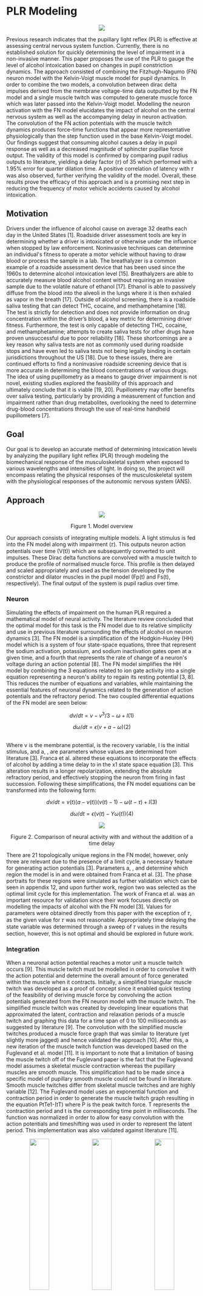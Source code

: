 # PLR Modeling
<p align="center">
  <img src="https://github.com/josephmitchell48/PLR_Modeling/blob/main/media/overviewPLR.gif" />
</p>

Previous research indicates that the pupillary light reflex (PLR) is effective at assessing central nervous system function. Currently, there is no established solution for quickly determining the level of impairment in a non-invasive manner. This paper proposes the use of the PLR to gauge the level of alcohol intoxication based on changes in pupil constriction dynamics. The approach consisted of combining the Fitzhugh-Nagumo (FN) neuron model with the Kelvin-Voigt muscle model for pupil dynamics. In order to combine the two models, a convolution between dirac delta impulses derived from the membrane voltage-time data outputted by the FN model and a single muscle twitch was computed to generate muscle force which was later passed into the Kelvin-Voigt model. Modelling the neuron activation with the FN model elucidates the impact of alcohol on the central nervous system as well as the accompanying delay in neuron activation. The convolution of the FN action potentials with the muscle twitch dynamics produces force-time functions that appear more representative physiologically than the step function used in the base Kelvin-Voigt model. Our findings suggest that consuming alcohol causes a delay in pupil response as well as a decreased magnitude of sphincter pupillae force output. The validity of this model is confirmed by comparing pupil radius outputs to literature, yielding a delay factor (𝜏) of 35 which performed with a 1.95% error for quarter dilation time.  A positive correlation of latency with 𝜏 was also observed, further verifying the validity of the model. Overall, these results prove the efficacy of this approach and is a promising next step in reducing the frequency of motor vehicle accidents caused by alcohol intoxication.

## Motivation
Drivers under the influence of alcohol cause on average 32 deaths each day in the United States [1]. Roadside driver assessment tools are key in determining whether a driver is intoxicated or otherwise under the influence when stopped by law enforcement. Noninvasive techniques can determine an individual's fitness to operate a motor vehicle without having to draw blood or process the sample in a lab. The breathalyzer is a common example of a roadside assessment device that has been used since the 1960s to determine alcohol intoxication level [15]. Breathalyzers are able to accurately measure blood alcohol content without requiring an invasive sample due to the volatile nature of ethanol [17]. Ethanol is able to passively diffuse from the blood into the alveoli in the lungs where it is then exhaled as vapor in the breath [17]. Outside of alcohol screening, there is a roadside saliva testing that can detect THC, cocaine, and methamphetamine [18]. The test is strictly for detection and does not provide information on drug concentration within the driver’s blood, a key metric for determining driver fitness. Furthermore, the test is only capable of detecting THC, cocaine, and methamphetamine; attempts to create saliva tests for other drugs have proven unsuccessful due to poor reliability [18]. These shortcomings are a key reason why saliva tests are not as commonly used during roadside stops and have even led to saliva tests not being legally binding in certain jurisdictions throughout the US [18]. Due to these issues, there are continued efforts to find a noninvasive roadside screening device that is more accurate in determining the blood concentrations of various drugs. The idea of using pupillometry as a means to gauge driver impairment is not novel, existing studies explored the feasibility of this approach and ultimately conclude that it is viable [19, 20]. Pupillometry may offer benefits over saliva testing, particularly by providing a measurement of function and impairment rather than drug metabolites, overlooking the need to determine drug-blood concentrations through the use of real-time handheld pupillometers [7].

## Goal
Our goal is to develop an accurate method of determining intoxication levels by analyzing the pupillary light reflex (PLR) through modeling the biomechanical response of the musculoskeletal system when exposed to various wavelengths and intensities of light. In doing so, the project will encompass relating the physical responses of the musculoskeletal system with the physiological responses of the autonomic nervous system (ANS). 

## Approach
<p align="center">
  <img src="https://github.com/josephmitchell48/PLR_Modeling/blob/main/media/systemDiagram.png" />
</p>
<p align="center">
Figure 1. Model overview
</p>

Our approach consists of integrating multiple models. A light stimulus is fed into the FN model along with impairment (𝜏). This outputs neuron action potentials over time (V(t)) which are subsequently converted to unit impulses. These Dirac delta functions are convolved with a muscle twitch to produce the profile of normalised muscle force. This profile is then delayed and scaled appropriately and used as the tension developed by the constrictor and dilator muscles in the pupil model (Fp(t) and Fs(t), respectively). The final output of the system is pupil radius over time.

### Neuron
Simulating the effects of impairment on the human PLR required a mathematical model of neural activity. The literature review concluded that the optimal model for this task is the FN model due to its relative simplicity and use in previous literature surrounding the effects of alcohol on neuron dynamics [3]. The FN model is a simplification of the Hodgkin-Huxley (HH) model which is a system of four state-space equations, three that represent the sodium activation, potassium, and sodium inactivation gates open at a given time, and a fourth that represents the rate of change of a neuron's voltage during an action potential [8]. The FN model simplifies the HH model by combining the 3 equations related to ion gate activity into a single equation representing a neuron's ability to regain its resting potential [3, 8]. This reduces the number of equations and variables, while maintaining the essential features of neuronal dynamics related to the generation of action potentials and the refractory period. The two coupled differential equations of the FN model are seen below:

```math
dv/dt = v-v^3/3 -\omega + I   (1)
```

```math
d\omega/dt = \epsilon(v + a - \omega)   (2)
```
\
Where v is the membrane potential,  is the recovery variable, I is the initial stimulus, and a, ,  are parameters whose values are determined from literature [3]. Franca et al. altered these equations to incorporate the effects of alcohol by adding a time delay to  in the x1 state space equation [3]. This alteration results in a longer repolarization, extending the absolute refractory period, and effectively stopping the neuron from firing in fast succession. Following these simplifications, the FN model equations can be transformed into the following form:

```math
dv/dt = v(t)(a-v(t))(v(t)-1) - \omega(t-τ)+ I (3)
```
```math
d\omega/dt =  \epsilon(v(t) - \Upsilon\omega(t)) (4)
```

<p align="center">
  <img src="https://github.com/josephmitchell48/PLR_Modeling/blob/main/media/neuronRepolarization.png" />
</p>
<p align="center">
Figure 2. Comparison of neural activity with and without the addition of a time delay
</p>

There are 21 topologically unique regions in the FN model, however, only three are relevant due to the presence of a limit cycle, a necessary feature for generating action potentials [3]. Parameters a, , and  determine which region the model is in and were obtained from Franca et al. [3]. The phase portraits for these regions were simulated as further validation which can be seen in appendix 12, and upon further work, region two was selected as the optimal limit cycle for this implementation.
The work of Franca et al. was an important resource for validation since their work focuses directly on modelling the impacts of alcohol with the FN model [3]. Values for parameters were obtained directly from this paper with the exception of 𝜏, as the given value for 𝜏 was not reasonable. Appropriately time delaying the state variable was determined through a sweep of 𝜏 values in the results section, however, this is not optimal and should be explored in future work.

### Integration 
When a neuronal action potential reaches a motor unit a muscle twitch occurs [9]. This muscle twitch must be modelled in order to convolve it with the action potential and determine the overall amount of force generated within the muscle when it contracts. Initially, a simplified triangular muscle twitch was developed as a proof of concept since it enabled quick testing of the feasibility of deriving muscle force by convolving the action potentials generated from the FN neuron model with the muscle twitch. The simplified muscle twitch was created by developing linear equations that approximated the latent, contraction and relaxation periods of a muscle twitch and graphing this data for a time span of 0 to 100 milliseconds as suggested by literature [9]. The convolution with the simplified muscle twitches produced a muscle force graph that was similar to literature (yet slightly more jagged) and hence validated the approach [10]. After this, a new iteration of the muscle twitch function was developed based on the Fuglevand et al. model [11]. It is important to note that a limitation of basing the muscle twitch off of the Fuglevand paper is the fact that the Fuglevand model assumes a skeletal muscle contraction whereas the pupillary muscles are smooth muscle.  This simplification had to be made since a specific model of pupillary smooth muscle could not be found in literature. Smooth muscle twitches differ from skeletal muscle twitches and are highly variable [12]. The Fuglevand model uses an exponential function and contraction period in order to generate the muscle twitch graph resulting in the equation PtTe1-(tT) where P is the peak twitch force. T represents the contraction period and t is the corresponding time point in milliseconds. The function was normalized in order to allow for easy convolution with the action potentials and timeshifting was used in order to represent the latent period.  This implementation was also validated against literature [11].
<p align="center">
  <img src="https://github.com/josephmitchell48/PLR_Modeling/blob/main/media/muscleTwitchTextbook.png" width="32%" /> <img src="https://github.com/josephmitchell48/PLR_Modeling/blob/main/media/muscleP.png" width="32%"/> <img src="https://github.com/josephmitchell48/PLR_Modeling/blob/main/media/singleTwitch.png" width="32%" />
</p>
<p align="center">
  Figure 3. Example of muscle twitch tension output (left) and comparison of Fuglevand muscle twitch (middle) with our implementation where P [Peak Force] = 1 (right) [13, 11].
</p>

The action potentials generated by the FN model are simplified by the conversion to Dirac delta impulses for easier convolution with the muscle twitch. This was accomplished by placing an impulse at the rising edge of every action potential. This simplification is appropriate since the action potential is an all-or-nothing response. Consultation with literature indicates this is an acceptable technique for modelling action potentials providing further validation [14]. Since action potential duration is short, ~1ms, the area underneath the graph is quite small and as such it is relatively negligible when considering its impact on the convolution [15]. Using the Dirac delta functions impulses instead of action potentials still elucidates the impacts of alcohol intoxication since the location of the Dirac delta impulse will still be delayed relative to a non-intoxicated individual which means the effect of alcohol on muscle force is still captured in the convolution.
To achieve an overall muscle response of the pupillary muscles that can be inputted into the physical model of the PLR, convolution of the neuronal action potentials with the aforementioned muscle twitch function was performed. This method has been validated in literature which used convolution to model isometric contractions based on motor unit activation [14]. A simplification was made by time scaling the FN model to achieve a realistic physiological time span for the neuron action potentials. The implementation of the model from Franca et al. is unitless, requiring a conversion factor of 50000 units to achieve a period of about 1 ms per action potential in an undelayed state, which aligns with literature [16]. Convolving the time-scaled neuron function with the muscle twitch function was performed using MATLAB’s conv function at each action potential spike. This yielded the overall muscle response through the temporal summation of the muscle response at each action potential. The resulting graph of muscle activation can be supported by literature in which muscle activation was simulated using the same muscle twitch function [10]. 

<p align="center">
  <img src="https://github.com/josephmitchell48/PLR_Modeling/blob/main/media/literatureTetanus.png" width="48%" /> <img src="https://github.com/josephmitchell48/PLR_Modeling/blob/main/media/muscleResponse.png" width="48%" />
</p>
<p align="center">
  Figure 4. Comparison of muscle activation from literature (L, Raikova et al.) with delayed and non-delayed muscle response achieved through convolution (R) [10].
</p>

As can be seen in Figure 4, the simulated muscle response was comparable to muscle responses from literature in overall shape. Additionally, it can be seen that increasing the alcohol factor, 𝜏, results in lower muscle force as well as a slight delay in activation, which aligns with the assumptions made in the implemented FN model. The resulting response was used in the physical model in Fp(t) and Fs(t). This is done by multiplying the normalised muscle force from the convolution with the implemented step functions in the implementation of the physical model. 

### Physical Model
In this work the modelling approach taken for the PLR was based on the model used by Fan & Yao [7]. This involved representing the pupil dilator and constrictor muscles both as a combination of a spring, damper, and contractile element (force-generating component). 
The sphincter contractile element force is denoted by Fp(t) because it is stimulated by the parasympathetic nervous system and the dilator Fs(t) because it is controlled by the sympathetic system. Simplified versions of the equations for the state-space model taken from Fan & Yao’s work are shown: 

```math
x_1 = r        (5)
```
```math
x_2 =dr/dt      (6)
```
```math
dx_1/dt=x_2      (7)
```
```math
dx_2/dt = d^2r/dt^2 = F_{elastic} - F_{damping} + F_p(t)+F_s(t)          (8)
```
Where ‘r’ represents pupil radius, Felastic is the force attributed to the elastic components, Fdamping is the force attributed to the dampers. The geometry and mass of the pupil is also taken into account in the calculations of these force values. Full equations with all parameters can be seen in the appendix.
The input to the model is a 100ms light flash at time 1 second. For this reason, it is not passed to the function but hard-coded into the simulation code that model muscle response. Fp(t) and Fs(t) are the force functions as a result from a 100ms light flash occurring at time = 1 second. Fan & Yao represent this as step functions with fitted amplitude and delays.


<p align="center">
  <img src="https://github.com/josephmitchell48/PLR_Modeling/blob/main/media/delayVisualization.png" width="48%" /> <img src="https://github.com/josephmitchell48/PLR_Modeling/blob/main/media/muscleComparison.png" width="48%" />
</p>
<p align="center">
  Figure 5. Fp(t)  and Fs(t) as step functions with fitted delays (𝜏p, 𝜏s)  and amplitudes (Fp, Fs) as in Fan & Yao’s work (Left, top right) and convolved muscle twitch force profile    (bottom right).
</p>

The MATLAB implementation of the physical model uses ODE45 to solve the linear system. This was validated by comparing the output with the results from Fan & Yao at three different light intensities.

<p align="center">
  <img src="https://github.com/josephmitchell48/PLR_Modeling/blob/main/media/pupil_validation.png" />
</p>
<p align="center">
  Figure 6. Literature model results (L) and our MATLAB implementation results (R).
</p>

###Parameter Sweep
To determine the value of 𝜏 to best represent intoxication, a range of values were used to simulate the PLR. The output could then be compared with experimental PLR data. Ideally, raw PLR data would be compared to the output of our model. However, this data was not available so other derived statistics needed to be used. Typical statistics calculated include latency, acceleration, contraction velocity, quarter-dilation velocity, and half-dilation time of the pupil radius [17]. Refer to appendix Table 1 for further elaboration of the different variables. Code was written to effectively calculate these values from the raw pupil radius data. Latency was calculated by the time difference (in seconds) between the light stimulus and the onset of contraction (initial inflection point). The initial inflection point was identified as the first drastic drop of the radius. Appendix Figure 13 shows the pupil radius profile over time, and the acceleration of change of pupil radius over time. The radius graph shows that before the first inflection point, there is a steady drop. This is verified in the acceleration graph as acceleration is close to zero, until it hits the specific time value where the first drop occurs. With this knowledge, signal processing was conducted, and the inflection point was calculated. With the calculated points, the latency value was found. 
Acceleration was calculated as the time to reach max acceleration during contraction; the units are therefore seconds rather than mm/s2. Contraction velocity describes the mean velocity (mm/s) during contraction. This was calculated by the rate of change from the minimum radius point, and the initial inflection point with its respective time values. Quarter dilation velocity is the velocity of the pupil dilation reaching its quarter dilation point from the minimum radius. Lastly, the half-dilation time was calculated as the time it took to reach its half-dilation point. The visual aid of each variable can be shown in Figure 7.

<p align="center">
  <img src="https://github.com/josephmitchell48/PLR_Modeling/blob/main/media/evaluation_metrics.png" />
</p>
<p align="center">
  Figure 7. Radius profile with its respective variables calculated and plotted
</p>

Appendix Figure 14 shows the radius profile with its calculated variables from literature [17]. When comparing Figure 7 to Appendix Figure 14, in most situations, the calculated points show similarity. After validating that the steps taken led to similar results, the simulation was run for 𝜏 ranging from 0-50. The 𝜏 value of 0.001 was the ‘baseline’ to represent zero intoxication because the DDE23 requires a non-zero delay. Statistical analysis was then conducted with the calculated metrics for each respective 𝜏 value.

### Statistical Analysis
A two-step empirical approach for validation was performed. Statistics derived from time-series radius data were used to determine accuracy of the model compared to literature data  from Kaifie et al’s work on assessing the PLR as a marker for the ability to drive, shown in the appendix Table 2 [17]. The metrics verified included contraction velocity, half-dilation time, quarter-dilation velocity, and time to maximum acceleration. Latency was not used because the data from Kaifie et al suggests alcohol was acting as a stimulant (lower latency with alcohol consumption), whereas we modelled the BAC region where it acts as a depressant. Initially, actual values derived from the simulation were compared with the hope of matching 𝜏 to literature values. However, differences in our model assumptions and the experimental procedure led to this not being a feasible option. The second approach taken sought to fit 𝜏 based on percent difference in parameters from baseline (𝜏 = 0) and with intoxication (𝜏 > 0). This approach took into account the starting conditions of each model rather than mapping the generated model values to those of literature directly. Error in the percent difference was then calculated from data with literature data as the ground truth [17]. 

## Results
Sample radius-time data from our PLR model can be seen in Figure 8.

<p align="center">
  <img src="https://github.com/josephmitchell48/PLR_Modeling/blob/main/media/Final_Model_demo.png" />
</p>
<p align="center">
  Figure 8. PLR of Fan & Yao model plotted along with our model using a range of 𝜏. 
</p>

## Conclusion
A partially successful model of the effect of alcohol on the PLR was created. Combining the FN model with the Fan & Yao model elegantly captures the effect of alcohol on the nervous system and subsequently, the impact on the pupillary muscles. Convolution of the muscle twitch with Dirac delta impulses that represent action potentials proved to be reasonable. Validation was limited by the availability of raw PLR data.

## References

[1] “Impaired driving: Get the facts,” Centers for Disease Control and Prevention, 28-Dec-2022. [Online]. Available: https://www.cdc.gov/transportationsafety/impaired_driving/impaired-drv_factsheet.html. [Accessed: 05-Feb-2023]. 

[2] California State Polytechnic University, Pomona and Loyola Marymount ... (n.d.). Retrieved March 10, 2023, from https://www.public.asu.edu/~etcamach/AMSSI/reports/neuron.pdf 

[3] R. S. Franca, I. E. Prendergast, E.-S. Sanchez, M. A. Sanchez, and F. Berezovsky, “The Role of Time Delay in the Fitzhugh-Nagumo Equations: The Impact of Alcohol on Neuron Firing,” Cornell University, Dept. of Biometrics Technical Report BU-1577-M, Aug. 2001.

[4] Stanford Medicine 25, “Pupillary responses,” Stanford Medicine 25. [Online]. Available: https://stanfordmedicine25.stanford.edu/the25/pupillary.html. [Accessed: 03-Feb-2023].

[5] J. V. Forrester, A. D. Dick, P. G. McMenamin, F. Roberts, and E. Pearlman, “Chapter 1: Anatomy of the eye and orbit,” in The eye: Basic sciences in practice, Amsterdam: Elsevier, 2021, pp. 1–102.

[6] C. Hall and R. Chilcott, “Eyeing up the future of the pupillary light reflex in neurodiagnostics,” Diagnostics, vol. 8, no. 1, p. 19, 2018.

[7] Xiaofei Fan and Gang Yao, “Modeling transient pupillary light reflex induced by a short light flash,” IEEE Transactions on Biomedical Engineering, vol. 58, no. 1, pp. 36–42, 2011.

[8] P. Wallisch, M. E. Lusignan, M. D. Benayoun, T. I. Baker, A. S. Dickey, and N. G. Hatsopoulos, Matlab for neuroscientists: An introduction to scientific computing in Matlab, Second. Amsterdam: Elsevier, 2014.

[9] J. Byrne, “Skeletal muscle: Whole muscle physiology,” Motor Units and Muscle Twitches. [Online]. Available: https://content.byui.edu/file/a236934c-3c60-4fe9-90aa-d343b3e3a640/1/module7/readings/muscle_twitches.html. [Accessed: 10-Apr-2023]. 

[10] R. Raikova, H. Aladjov, J. Celichowski, and P. Krutki, “An approach for simulation of the muscle force modeling it by summation of motor unit contraction forces,” Computational and Mathematical Methods in Medicine, vol. 2013, pp. 1–10, 2013. ​

[11] A. J. Fuglevand, D. A. Winter, and A. E. Patla, “Models of recruitment and rate coding organization in motor-unit pools,” Journal of Neurophysiology, vol. 70, no. 6, pp. 2470–2488, 1993. ​

[12] B. Hafen and B. Burns, “Physiology, Smooth Muscle,” National Center for Biotechnology Information. [Online]. Available: https://pubmed.ncbi.nlm.nih.gov/30252381/. [Accessed: 10-Apr-2023]

[13] “Skeletal muscle: Whole muscle physiology,” Motor Units and Muscle Twitches. [Online]. Available: https://content.byui.edu/file/a236934c-3c60-4fe9-90aa-d343b3e3a640/1/module7/readings/muscle_twitches.html. [Accessed: 15-Apr-2023].

[14] C. J. De Luca, “A model for a motor unit train recorded during constant force isometric contractions,” Biological Cybernetics, vol. 19, no. 3, pp. 159–167, 1975. 

[15] J. Byrne, “Chapter 1: Resting Potentials and Action Potentials,” Department of Neurobiology and Anatomy, McGovern Medical School. [Online]. Available: https://nba.uth.tmc.edu/neuroscience/m/s1/chapter01.html. [Accessed: 10-Apr-2023]. 

[16] “Action potentials,” Image for Cardiovascular Physiology Concepts, Richard E Klabunde PhD. [Online]. Available: https://www.cvphysiology.com/Arrhythmias/A010. [Accessed: 15-Apr-2023].

[17] A. Kaifie, M. Reugels, T. Kraus, and M. Kursawe, “The pupillary light reflex (PLR) as a marker for the ability to work or drive – a feasibility study,” Journal of Occupational Medicine and Toxicology, vol. 16, no. 1, 2021​

[18] M. Gronbaek, “The positive and negative health effects of alcohol- and the Public Health Implications,” Journal of Internal Medicine, vol. 265, no. 4, pp. 407–420, 2009.

[19] R. Lozi, M.-S. Abdelouahab, and G. Chen, “Mixed-mode oscillations based on complex canard explosion in a fractional-order Fitzhugh-Nagumo model.,” Applied Mathematics and Nonlinear Sciences, vol. 5, no. 2, pp. 239–256, 2020. 

## Contributors 
Kyle Scenna     | kscenna@uwaterloo.ca	       |  [LinkedIn](https://www.linkedin.com/in/kyle-scenna-2776b3202/?originalSubdomain=ca)
\
Victor Crisan   | vcrisan@uwaterloo.ca         | [LinkedIn](https://www.linkedin.com/in/victor-crisan-013347218/)
\
Sean Rose       | s25rose@uwaterloo.ca         | [LinkedIn](https://www.linkedin.com/in/rose-sean/)
\
Michael Frew    | michael.frew@uwaterloo.ca    | [LinkedIn](https://www.linkedin.com/in/michael-frew/)
\
Joseph Mitchell | joseph.mitchell@uwaterloo.ca |  [LinkedIn](https://www.linkedin.com/in/josephmitchell48/)
\
Jaeyoung Kang   | j97kang@uwaterloo.ca	       |  [LinkedIn](https://www.linkedin.com/in/jaeyoungkang0815/)
\
<br />
Special thank you to [Dr. Richard Nuckols](https://uwaterloo.ca/systems-design-engineering/contacts/richard-nuckols) for his mentorship throughout the duration of this project.
